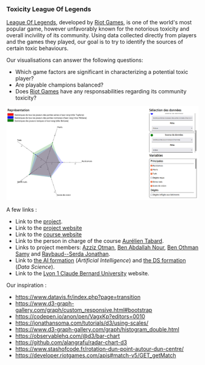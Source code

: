 
### Toxicity League Of Legends

[League Of Legends](https://leagueoflegends.com), developed by [Riot Games](https://www.riotgames.com), is one of the world's most popular game, however unfavorably known for the notorious toxicity and overall incivility of its community. Using data collected directly from players and the games they played, our goal is to try to identify the sources of certain toxic behaviours.

Our visualisations can answer the following questions:
- Which game factors are significant in characterizing a potential toxic player?
- Are playable champions balanced?
- Does [Riot Games](https://www.riotgames.com) have any responsabilities regarding its community toxicity?

![Representative image](9-teaser.png)

A few links :

- Link to the [project](https://github.com/SamyBO98/Toxicity_LoL).
- Link to the [project website](https://samybo98.github.io/Toxicity_LoL/)
- Link to the [course website](https://lyondataviz.github.io/teaching/lyon1-m2/2021/)
- Link to the person in charge of the course [Aurélien Tabard](https://tabard.fr/).
- Links to project members: [Azziz Otman](https://github.com/otmanazziz), [Ben Abdallah Nour](https://forge.univ-lyon1.fr/p1710076), [Ben Othman Samy](https://github.com/SamyBO98) and [Raybaud--Serda Jonathan](https://github.com/j-raybaudserda).
- Link to [the AI formation](http://master-info.univ-lyon1.fr/IA/) (*Artificial Intelligence*) and [the DS formation](http://master-info.univ-lyon1.fr/DS/) (*Data Science*).
- Link to the [Lyon 1 Claude Bernard University](https://www.univ-lyon1.fr/) website.

Our inspiration :

- https://www.datavis.fr/index.php?page=transition
- https://www.d3-graph-gallery.com/graph/custom_responsive.html#bootstrap
- https://codepen.io/anon/pen/VagxKp?editors=0010
- https://jonathansoma.com/tutorials/d3/using-scales/
- https://www.d3-graph-gallery.com/graph/histogram_double.html
- https://observablehq.com/@d3/bar-chart
- https://github.com/alangrafu/radar-chart-d3
- https://www.stashofcode.fr/rotation-dun-point-autour-dun-centre/
- https://developer.riotgames.com/apis#match-v5/GET_getMatch